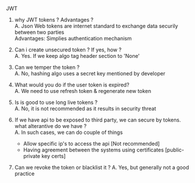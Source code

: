 JWT

1. why JWT tokens ? Advantages ? <br>
A. Json Web tokens are internet standard to exchange data securily between two parties<br>
   Advantages: Simplies authentication mechanism <br>

2. Can i create unsecured token ? If yes, how ? <br>
A. Yes. If we keep algo tag header section to 'None' <br>

3. Can we temper the token ? <br>
A. No, hashing algo uses a secret key mentioned by developer<br>

4. What would you do if the user token is expired? <br>
A. We need to use refresh token & regenerate new token <br>

5. Is is good to use long live tokens ? <br>
A. No, it is not recommended as it results in security threat <br>

6. If we have api to be exposed to third party, we can secure by tokens. what alterantive do we have ? <br>
A. In such cases, we can do couple of things <br>
   - Allow specific ip's to access the api [Not recommended]
   - Having agreement between the systems using certificates [public-private key certs]
   
7. Can we revoke the token or blacklist it ?
A. Yes, but generally not a good practice
